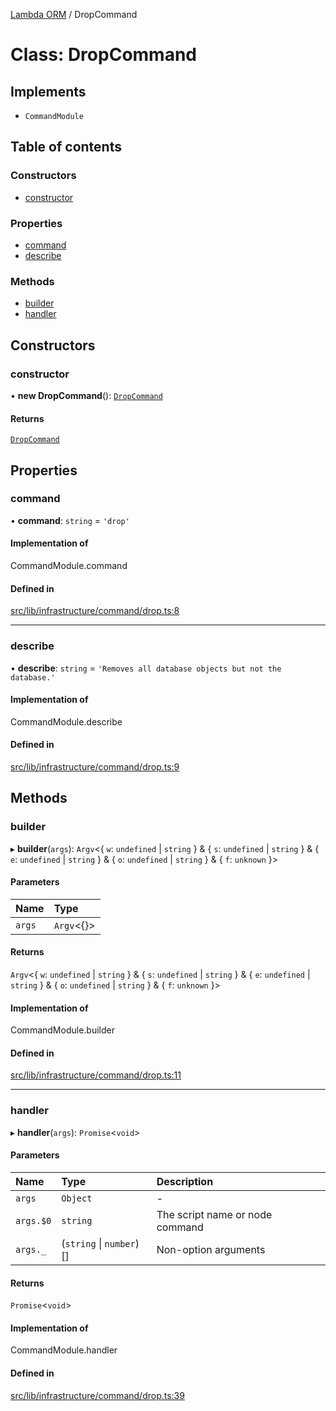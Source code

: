 [Lambda ORM](../README.md) / DropCommand

# Class: DropCommand

## Implements

- `CommandModule`

## Table of contents

### Constructors

- [constructor](DropCommand.md#constructor)

### Properties

- [command](DropCommand.md#command)
- [describe](DropCommand.md#describe)

### Methods

- [builder](DropCommand.md#builder)
- [handler](DropCommand.md#handler)

## Constructors

### constructor

• **new DropCommand**(): [`DropCommand`](DropCommand.md)

#### Returns

[`DropCommand`](DropCommand.md)

## Properties

### command

• **command**: `string` = `'drop'`

#### Implementation of

CommandModule.command

#### Defined in

[src/lib/infrastructure/command/drop.ts:8](https://github.com/FlavioLionelRita/lambdaorm-cli/blob/84fc365/src/lib/infrastructure/command/drop.ts#L8)

___

### describe

• **describe**: `string` = `'Removes all database objects but not the database.'`

#### Implementation of

CommandModule.describe

#### Defined in

[src/lib/infrastructure/command/drop.ts:9](https://github.com/FlavioLionelRita/lambdaorm-cli/blob/84fc365/src/lib/infrastructure/command/drop.ts#L9)

## Methods

### builder

▸ **builder**(`args`): `Argv`\<\{ `w`: `undefined` \| `string`  } & \{ `s`: `undefined` \| `string`  } & \{ `e`: `undefined` \| `string`  } & \{ `o`: `undefined` \| `string`  } & \{ `f`: `unknown`  }\>

#### Parameters

| Name | Type |
| :------ | :------ |
| `args` | `Argv`\<{}\> |

#### Returns

`Argv`\<\{ `w`: `undefined` \| `string`  } & \{ `s`: `undefined` \| `string`  } & \{ `e`: `undefined` \| `string`  } & \{ `o`: `undefined` \| `string`  } & \{ `f`: `unknown`  }\>

#### Implementation of

CommandModule.builder

#### Defined in

[src/lib/infrastructure/command/drop.ts:11](https://github.com/FlavioLionelRita/lambdaorm-cli/blob/84fc365/src/lib/infrastructure/command/drop.ts#L11)

___

### handler

▸ **handler**(`args`): `Promise`\<`void`\>

#### Parameters

| Name | Type | Description |
| :------ | :------ | :------ |
| `args` | `Object` | - |
| `args.$0` | `string` | The script name or node command |
| `args._` | (`string` \| `number`)[] | Non-option arguments |

#### Returns

`Promise`\<`void`\>

#### Implementation of

CommandModule.handler

#### Defined in

[src/lib/infrastructure/command/drop.ts:39](https://github.com/FlavioLionelRita/lambdaorm-cli/blob/84fc365/src/lib/infrastructure/command/drop.ts#L39)
